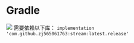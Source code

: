 # Gradle
[![](https://jitpack.io/v/zj565061763/bs.svg)](https://jitpack.io/#zj565061763/bs)
需要依赖以下库：
`implementation 'com.github.zj565061763:stream:latest.release'`